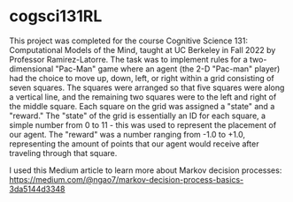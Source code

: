 # cogsci131RL
This project was completed for the course Cognitive Science 131: Computational Models of the Mind, taught at UC Berkeley in Fall 2022 by Professor Ramirez-Latorre.
The task was to implement rules for a two-dimensional "Pac-Man" game where an agent (the 2-D "Pac-man" player) had the choice to move up, down, left, or right within a grid consisting of seven squares. The squares were arranged so that five squares were along a vertical line, and the remaining two squares were to the left and right of the middle square.
Each square on the grid was assigned a "state" and a "reward." The "state" of the grid is essentially an ID for each square, a simple number from 0 to 11 - this was used to represent the placement of our agent. The "reward" was a number ranging from -1.0 to +1.0, representing the amount of points that our agent would receive after traveling through that square. 

I used this Medium article to learn more about Markov decision processes: https://medium.com/@ngao7/markov-decision-process-basics-3da5144d3348
